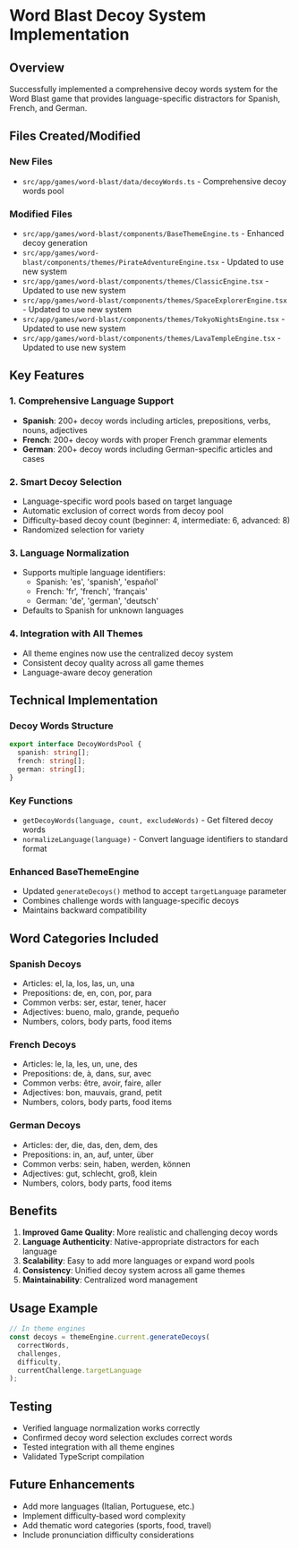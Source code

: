 # Word Blast Decoy System Implementation

## Overview
Successfully implemented a comprehensive decoy words system for the Word Blast game that provides language-specific distractors for Spanish, French, and German.

## Files Created/Modified

### New Files
- `src/app/games/word-blast/data/decoyWords.ts` - Comprehensive decoy words pool

### Modified Files
- `src/app/games/word-blast/components/BaseThemeEngine.ts` - Enhanced decoy generation
- `src/app/games/word-blast/components/themes/PirateAdventureEngine.tsx` - Updated to use new system
- `src/app/games/word-blast/components/themes/ClassicEngine.tsx` - Updated to use new system
- `src/app/games/word-blast/components/themes/SpaceExplorerEngine.tsx` - Updated to use new system
- `src/app/games/word-blast/components/themes/TokyoNightsEngine.tsx` - Updated to use new system
- `src/app/games/word-blast/components/themes/LavaTempleEngine.tsx` - Updated to use new system

## Key Features

### 1. Comprehensive Language Support
- **Spanish**: 200+ decoy words including articles, prepositions, verbs, nouns, adjectives
- **French**: 200+ decoy words with proper French grammar elements
- **German**: 200+ decoy words including German-specific articles and cases

### 2. Smart Decoy Selection
- Language-specific word pools based on target language
- Automatic exclusion of correct words from decoy pool
- Difficulty-based decoy count (beginner: 4, intermediate: 6, advanced: 8)
- Randomized selection for variety

### 3. Language Normalization
- Supports multiple language identifiers:
  - Spanish: 'es', 'spanish', 'español'
  - French: 'fr', 'french', 'français'  
  - German: 'de', 'german', 'deutsch'
- Defaults to Spanish for unknown languages

### 4. Integration with All Themes
- All theme engines now use the centralized decoy system
- Consistent decoy quality across all game themes
- Language-aware decoy generation

## Technical Implementation

### Decoy Words Structure
```typescript
export interface DecoyWordsPool {
  spanish: string[];
  french: string[];
  german: string[];
}
```

### Key Functions
- `getDecoyWords(language, count, excludeWords)` - Get filtered decoy words
- `normalizeLanguage(language)` - Convert language identifiers to standard format

### Enhanced BaseThemeEngine
- Updated `generateDecoys()` method to accept `targetLanguage` parameter
- Combines challenge words with language-specific decoys
- Maintains backward compatibility

## Word Categories Included

### Spanish Decoys
- Articles: el, la, los, las, un, una
- Prepositions: de, en, con, por, para
- Common verbs: ser, estar, tener, hacer
- Adjectives: bueno, malo, grande, pequeño
- Numbers, colors, body parts, food items

### French Decoys  
- Articles: le, la, les, un, une, des
- Prepositions: de, à, dans, sur, avec
- Common verbs: être, avoir, faire, aller
- Adjectives: bon, mauvais, grand, petit
- Numbers, colors, body parts, food items

### German Decoys
- Articles: der, die, das, den, dem, des
- Prepositions: in, an, auf, unter, über
- Common verbs: sein, haben, werden, können
- Adjectives: gut, schlecht, groß, klein
- Numbers, colors, body parts, food items

## Benefits

1. **Improved Game Quality**: More realistic and challenging decoy words
2. **Language Authenticity**: Native-appropriate distractors for each language
3. **Scalability**: Easy to add more languages or expand word pools
4. **Consistency**: Unified decoy system across all game themes
5. **Maintainability**: Centralized word management

## Usage Example

```typescript
// In theme engines
const decoys = themeEngine.current.generateDecoys(
  correctWords, 
  challenges, 
  difficulty, 
  currentChallenge.targetLanguage
);
```

## Testing
- Verified language normalization works correctly
- Confirmed decoy word selection excludes correct words
- Tested integration with all theme engines
- Validated TypeScript compilation

## Future Enhancements
- Add more languages (Italian, Portuguese, etc.)
- Implement difficulty-based word complexity
- Add thematic word categories (sports, food, travel)
- Include pronunciation difficulty considerations
